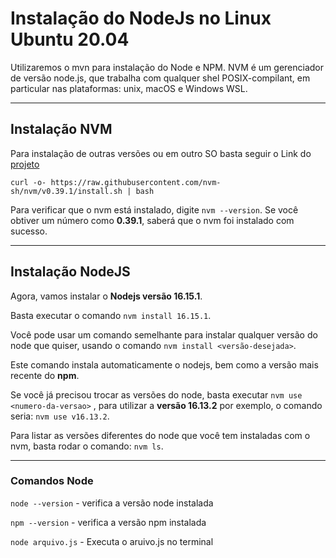 Instalação do NodeJs no Linux Ubuntu 20.04
===

Utilizaremos o mvn para instalação do Node e NPM. NVM é um gerenciador de versão node.js, que trabalha com qualquer shel POSIX-compilant, em particular nas plataformas: unix, macOS e Windows WSL.

---
<H2> Instalação NVM </H2>

Para instalação de outras versões ou em outro SO basta seguir o Link do [projeto](https://github.com/nvm-sh/nvm)

`curl -o- https://raw.githubusercontent.com/nvm-sh/nvm/v0.39.1/install.sh | bash`

Para verificar que o nvm está instalado, digite `nvm --version`. Se você obtiver um número como **0.39.1**, saberá que o nvm foi instalado com sucesso.

---
<h2>Instalação NodeJS</h2>

Agora, vamos instalar o **Nodejs versão 16.15.1**.

Basta executar o comando `nvm install 16.15.1`.

Você pode usar um comando semelhante para instalar qualquer versão do node que quiser, usando o comando `nvm install <versão-desejada>`.

Este comando instala automaticamente o nodejs, bem como a versão mais recente do **npm**.

Se você já precisou trocar as versões do node, basta executar `nvm use <numero-da-versao>` , para utilizar a **versão 16.13.2** por exemplo, o comando seria: `nvm use v16.13.2`.

Para listar as versões diferentes do node que você tem instaladas com o nvm, basta rodar o comando: `nvm ls`.

---
<h3>Comandos Node</h3>

`node --version` - verifica a versão node instalada

`npm --version` - verifica a versão npm instalada

`node arquivo.js` - Executa o aruivo.js no terminal